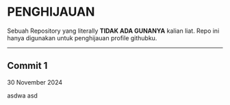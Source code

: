 # PENGHIJAUAN
Sebuah Repository yang literally **TIDAK ADA GUNANYA** kalian liat. Repo ini hanya digunakan untuk penghijauan profile githubku.

<hr>

## Commit 1
30 November 2024

asdwa asd
